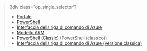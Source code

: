 > [!div class="op_single_selector"]
> * [Portale](../articles/virtual-network/virtual-networks-create-nsg-arm-pportal.md)
> * [PowerShell](../articles/virtual-network/virtual-networks-create-nsg-arm-ps.md)
> * [Interfaccia della riga di comando di Azure](../articles/virtual-network/virtual-networks-create-nsg-arm-cli.md)
> * [Modello ARM](../articles/virtual-network/virtual-networks-create-nsg-arm-template.md)
> * [PowerShell (Classic)](../articles/virtual-network/virtual-networks-create-nsg-classic-ps.md) (PowerShell (classico))
> * [Interfaccia della riga di comando di Azure (versione classica)](../articles/virtual-network/virtual-networks-create-nsg-classic-cli.md)